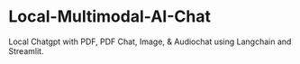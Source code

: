 # Local-Multimodal-AI-Chat
Local Chatgpt with PDF, PDF Chat, Image, &amp; Audiochat using Langchain and Streamlit.
